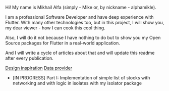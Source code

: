 Hi! My name is Mikhail Alfa (simply - Mike or, by nickname - alphamikle).

I am a professional Software Developer and have deep experience with Flutter. With many other technologies too, but in this project, I will show you, my dear viewer - how I can cook this cool thing.

Also, I will do it not because I have nothing to do but to show you my Open Source packages for Flutter in a real-world application.

And I will write a cycle of articles about that and will update this readme after every publication.

[Design inspiration](https://dribbble.com/shots/14651304-Stock-Page-Profile-Progress-for-Investment-App)
[Data provider](https://finnhub.io/)

- [IN PROGRESS] Part I: Implementation of simple list of stocks with networking and with logic in isolates with my isolator package